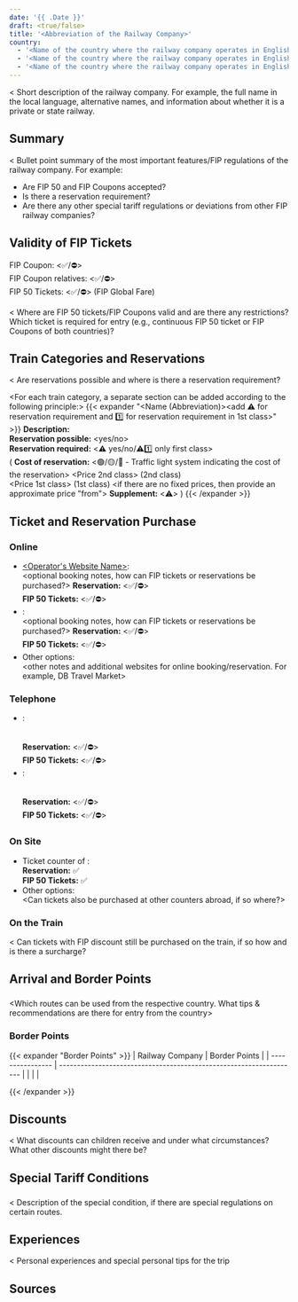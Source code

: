 ```yaml
---
date: '{{ .Date }}'
draft: <true/false>
title: '<Abbreviation of the Railway Company>'
country:
  - '<Name of the country where the railway company operates in English>'
  - '<Name of the country where the railway company operates in English>'
  - '<Name of the country where the railway company operates in English>'
---
```


<
Short description of the railway company. For example, the full name in the local language, alternative names, and information about whether it is a private or state railway.
>

## Summary

<
Bullet point summary of the most important features/FIP regulations of the railway company.
For example:
- Are FIP 50 and FIP Coupons accepted?
- Is there a reservation requirement?
- Are there any other special tariff regulations or deviations from other FIP railway companies?
>

## Validity of FIP Tickets

FIP Coupon: <✅/⛔>  
FIP Coupon relatives: <✅/⛔>  
FIP 50 Tickets: <✅/⛔>
(FIP Global Fare)

<
Where are FIP 50 tickets/FIP Coupons valid and are there any restrictions? Which ticket is required for entry (e.g., continuous FIP 50 ticket or FIP Coupons of both countries)?
>

## Train Categories and Reservations

<
Are reservations possible and where is there a reservation requirement?
>

<For each train category, a separate section can be added according to the following principle:>
{{< expander "<Name (Abbreviation)><add ⚠️ for reservation requirement and 1️⃣ for reservation requirement in 1st class>" >}}
**Description:**  
<Description of the category>
**Reservation possible:** <yes/no>  
**Reservation required:** <⚠️ yes/no/⚠️1️⃣ only first class>  
(
**Cost of reservation:** <🟢/🟡/🔴 - Traffic light system indicating the cost of the reservation> 
<Price 2nd class> (2nd class)  
<Price 1st class> (1st class)
<if there are no fixed prices, then provide an approximate price "from">
**Supplement:** <⚠️>
<optional description supplements>
)
{{< /expander >}}

## Ticket and Reservation Purchase

### Online

- [<Operator's Website Name>](<Link to the website>):  
  <optional booking notes, how can FIP tickets or reservations be purchased?>
  **Reservation:** <✅/⛔>  
  **FIP 50 Tickets:** <✅/⛔>
- [<Another Helpful Booking Website>](<Link to the website>):  
  <optional booking notes, how can FIP tickets or reservations be purchased?>
  **Reservation:** <✅/⛔>  
  **FIP 50 Tickets:** <✅/⛔>
- Other options:  
  <other notes and additional websites for online booking/reservation. For example, DB Travel Market>

### Telephone
- <Name of the Operator>:  
  <Phone number or website with the phone number>  
  <Notes on booking by phone>  
  **Reservation:** <✅/⛔>  
  **FIP 50 Tickets:** <✅/⛔>  
- <Name of another Operator>:  
  <Phone number or website with the phone number>  
  <Notes on booking by phone>  
  **Reservation:** <✅/⛔>  
  **FIP 50 Tickets:** <✅/⛔>  

### On Site

- Ticket counter of <Abbreviation of the Railway Company>:  
  <Where are ticket counters generally located and if possible with a link to the website with an overview. Additional information about purchasing at the counter> 
  **Reservation:** ✅  
  **FIP 50 Tickets:** ✅
- Other options:  
  <Can tickets also be purchased at other counters abroad, if so where?>

### On the Train

<
Can tickets with FIP discount still be purchased on the train, if so how and is there a surcharge?
>

## Arrival and Border Points

### <Country Name>

<Which routes can be used from the respective country. What tips & recommendations are there for entry from the country>

### Border Points

{{< expander "Border Points" >}}
| Railway Company | Border Points                                                         |
| ---------------- | ------------------------------------------------------------------- |
| <Abbreviation of the neighboring railway company>              | <Border Points>             |

{{< /expander >}}

## Discounts

<
What discounts can children receive and under what circumstances? What other discounts might there be?
>

## Special Tariff Conditions

### <Route or Name>

<
Description of the special condition, if there are special regulations on certain routes.
>

## Experiences

<
Personal experiences and special personal tips for the trip
>

## Sources

[^1]: [<Source Name 1>](<Link>)
[^2]: [<Source Name 2>](<Link>)
